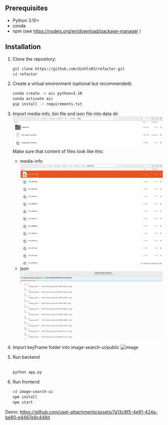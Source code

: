 

## Prerequisites

- Python 3.10+
- conda
- npm (see https://nodejs.org/en/download/package-manager )

## Installation

1. Clone the repository:
   ```bash
   git clone https://github.com/dinhln03/refactor.git
   cd refactor
   ```

2. Create a virtual environment (optional but recommended):
   ```bash
   conda create -n aic python=3.10 
   conda activate aic
   pip install -r requirements.txt
   ```

3. Import media-info, bin file and ison file into data dir
   ![alt text](image.png)
    Make sure that content of files look like this:
    - media-info
    ![alt text](image-1.png)
    - json
    ![alt text](image-2.png)
4. Import keyFrame folder into image-search-ui/public
![image](https://github.com/user-attachments/assets/0bcb07e1-cad0-4825-849d-ef76fdf7a8d7)
5. Run backend
   ```bash

   python app.py
   ```

6. Run frontend
   ```bash
   cd image-search-ui
   npm install
   npm start
   ```
Demo:
https://github.com/user-attachments/assets/7a13c8f5-4e91-424a-be80-e4487e8c448d
